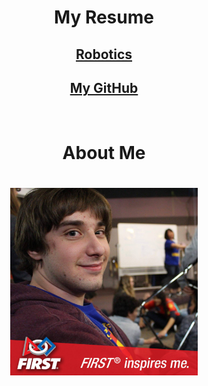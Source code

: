 <center>
<h1>My Resume</h1>
<h2><a href="robotics.html">Robotics</a></h2>
<h2><a href="https://github.com/TaylerUva">My GitHub</a></h2>
<br>
<h1>About Me</h1>
<h1><img src="./resources/profile.jpg" alt="Tayler Uva" style="width: 300px;"/></h1>
</center>
